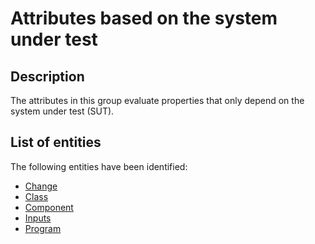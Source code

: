 # Attributes based on the system under test

## Description

The attributes in this group evaluate properties that only depend on the system under test (SUT).

## List of entities

The following entities have been identified:

* [Change](change/README.md)
* [Class](class/README.md)
* [Component](component/README.md)
* [Inputs](inputs/README.md)
* [Program](program/README.md)
